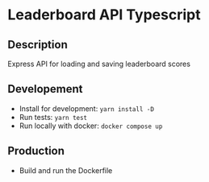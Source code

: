 # Leaderboard API Typescript

## Description
Express API for loading and saving leaderboard scores

## Developement
- Install for development: `yarn install -D`
- Run tests: `yarn test`
- Run locally with docker: `docker compose up`

## Production
- Build and run the Dockerfile

